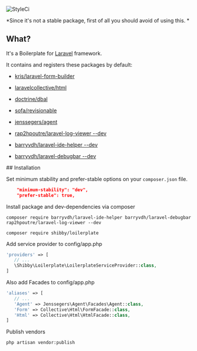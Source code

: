 ![StyleCi](https://styleci.io/repos/76726509/shield?style=plastic)

*Since it's not a stable package, first of all you should avoid of using this. *

## What?

It's a Boilerplate for [Laravel](http://github.com/laravel/laravel) framework.

It contains and registers these packages by default:

* [kris/laravel-form-builder](https://github.com/kristijanhusak/laravel-form-builder)
* [laravelcollective/html](https://github.com/LaravelCollective/html)
* [doctrine/dbal](https://github.com/doctrine/dbal)
* [sofa/revisionable](https://github.com/jarektkaczyk/revisionable)
* [jenssegers/agent](https://github.com/jenssegers/agent)

* [rap2hpoutre/laravel-log-viewer --dev](https://github.com/rap2hpoutre/laravel-log-viewer)
* [barryvdh/laravel-ide-helper --dev](https://github.com/barryvdh/laravel-ide-helper)
* [barryvdh/laravel-debugbar --dev](https://github.com/barryvdh/laravel-debugbar)


## Installation


Set minimum stability and prefer-stable options on your `composer.json` file.

```json
    "minimum-stability": "dev",
    "prefer-stable": true,
```


Install package and dev-dependencies via composer

```
composer require barryvdh/laravel-ide-helper barryvdh/laravel-debugbar rap2hpoutre/laravel-log-viewer --dev

composer require shibby/loilerplate

```

Add service provider to config/app.php
 
 ``` php
 'providers' => [
    // ...
    \Shibby\Loilerplate\LoilerplateServiceProvider::class,
 ]
 ```

Also add Facades to config/app.php

 ``` php
 'aliases' => [
    // ...
    'Agent' => Jenssegers\Agent\Facades\Agent::class,
    'Form' => Collective\Html\FormFacade::class,
    'Html' => Collective\Html\HtmlFacade::class,
 ]
 ```

Publish vendors

```
php artisan vendor:publish
```
